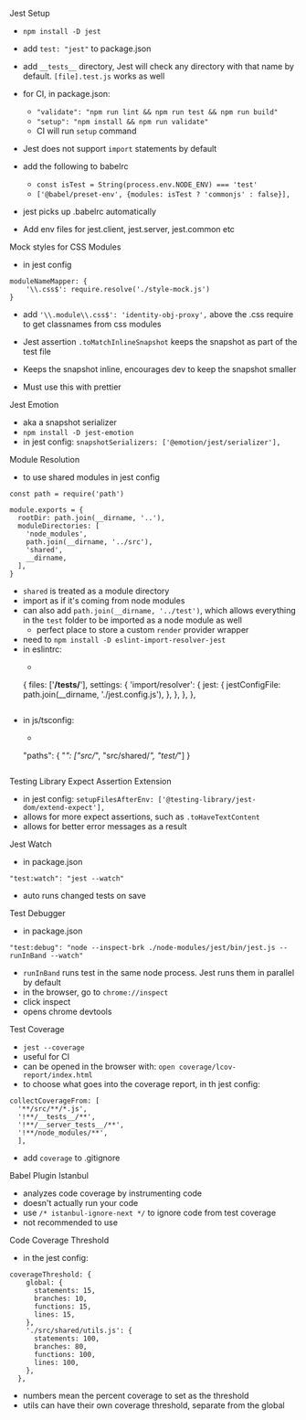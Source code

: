 Jest Setup

- `npm install -D jest`
- add `test: "jest"` to package.json
- add `__tests__` directory, Jest will check any directory with that name by default. `[file].test.js` works as well
- for CI, in package.json:
  - `"validate": "npm run lint && npm run test && npm run build"`
  - `"setup": "npm install && npm run validate"`
  - CI will run `setup` command

- Jest does not support `import` statements by default
- add the following to babelrc
  - `const isTest = String(process.env.NODE_ENV) === 'test'`
  - `['@babel/preset-env', {modules: isTest ? 'commonjs' : false}],`
- jest picks up .babelrc automatically

- Add env files for jest.client, jest.server, jest.common etc

Mock styles for CSS Modules
- in jest config
```
moduleNameMapper: {
    '\\.css$': require.resolve('./style-mock.js')
}
```
- add `'\\.module\\.css$': 'identity-obj-proxy',` above the .css require to get classnames from css modules

- Jest assertion `.toMatchInlineSnapshot` keeps the snapshot as part of the test file
- Keeps the snapshot inline, encourages dev to keep the snapshot smaller
- Must use this with prettier

Jest Emotion
- aka a snapshot serializer
- `npm install -D jest-emotion`
- in jest config: `snapshotSerializers: ['@emotion/jest/serializer'],`

Module Resolution
- to use shared modules in jest config
```
const path = require('path')

module.exports = {
  rootDir: path.join(__dirname, '..'),
  moduleDirectories: [
    'node_modules',
    path.join(__dirname, '../src'),
    'shared',
    __dirname,
  ],
}
```
- `shared` is treated as a module directory
- import as if it's coming from node modules
- can also add `path.join(__dirname, '../test')`, which allows everything in the `test` folder to be imported as a node module as well
  - perfect place to store a custom `render` provider wrapper
- need to `npm install -D eslint-import-resolver-jest`
- in eslintrc:
  - ```
  {
      files: ['**/__tests__/**'],
      settings: {
        'import/resolver': {
          jest: {
            jestConfigFile: path.join(__dirname, './jest.config.js'),
          },
        },
      },
    },
  ```
- in js/tsconfig:
  - ```
  "paths": {
      "*": ["src/*", "src/shared/*", "test/*"]
    }
  ```

Testing Library Expect Assertion Extension
- in jest config: `setupFilesAfterEnv: ['@testing-library/jest-dom/extend-expect'],`
- allows for more expect assertions, such as `.toHaveTextContent`
- allows for better error messages as a result

Jest Watch
- in package.json
```
"test:watch": "jest --watch"
```
- auto runs changed tests on save

Test Debugger
- in package.json
```
"test:debug": "node --inspect-brk ./node-modules/jest/bin/jest.js --runInBand --watch"
```
- `runInBand` runs test in the same node process. Jest runs them in parallel by default
- in the browser, go to `chrome://inspect`
- click inspect
- opens chrome devtools

Test Coverage
- `jest --coverage`
- useful for CI
- can be opened in the browser with: `open coverage/lcov-report/index.html`
- to choose what goes into the coverage report, in th jest config:
```
collectCoverageFrom: [
  '**/src/**/*.js',
  '!**/__tests__/**',
  '!**/__server_tests__/**',
  '!**/node_modules/**',
  ],
```
- add `coverage` to .gitignore

Babel Plugin Istanbul
- analyzes code coverage by instrumenting code
- doesn't actually run your code
- use `/* istanbul-ignore-next */` to ignore code from test coverage
- not recommended to use

Code Coverage Threshold
- in the jest config:
```
coverageThreshold: {
    global: {
      statements: 15,
      branches: 10,
      functions: 15,
      lines: 15,
    },
    './src/shared/utils.js': {
      statements: 100,
      branches: 80,
      functions: 100,
      lines: 100,
    },
  },
```
- numbers mean the percent coverage to set as the threshold
- utils can have their own coverage threshold, separate from the global
